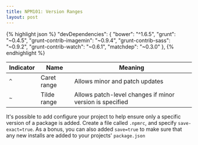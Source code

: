 ```yaml
---
title: NPM101: Version Ranges
layout: post
---
```


{% highlight json %}
  "devDependencies": {
    "bower": "^1.6.5",
    "grunt": "~0.4.5",
    "grunt-contrib-imagemin": "~0.9.4",
    "grunt-contrib-sass": "~0.9.2",
    "grunt-contrib-watch": "~0.6.1",
    "matchdep": "~0.3.0"
  },
{% endhighlight %}

| Indicator | Name | Meaning | 
| --- | --- | --- |
| `^` | Caret range | Allows minor and patch updates |
| `~` | Tilde range | Allows patch-level changes if minor version is specified |

It's possible to add configure your project to help ensure only a specific version of a package is added. Create a file called `.npmrc`, and specify `save-exact=true`. As a bonus, you can also added `save=true` to make sure that any new installs are added to your projects' `package.json`
